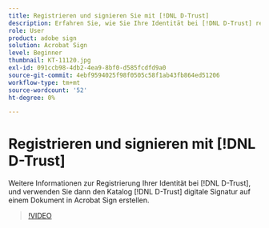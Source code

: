 ```yaml
---
title: Registrieren und signieren Sie mit [!DNL D-Trust]
description: Erfahren Sie, wie Sie Ihre Identität bei [!DNL D-Trust] registrieren und dann die digitale Signatur [!DNL D-Trust] für ein Dokument in Acrobat Sign verwenden.
role: User
product: adobe sign
solution: Acrobat Sign
level: Beginner
thumbnail: KT-11120.jpg
exl-id: 091ccb98-4db2-4ea9-8bf0-d585fcdfd9a0
source-git-commit: 4ebf9594025f98f0505c58f1ab43fb864ed51206
workflow-type: tm+mt
source-wordcount: '52'
ht-degree: 0%

---
```


# Registrieren und signieren mit [!DNL D-Trust]

Weitere Informationen zur Registrierung Ihrer Identität bei [!DNL D-Trust], und verwenden Sie dann den Katalog [!DNL D-Trust] digitale Signatur auf einem Dokument in Acrobat Sign erstellen.

>[!VIDEO](https://video.tv.adobe.com/v/3410193?quality=12&learn=on&hidetitle=true)
